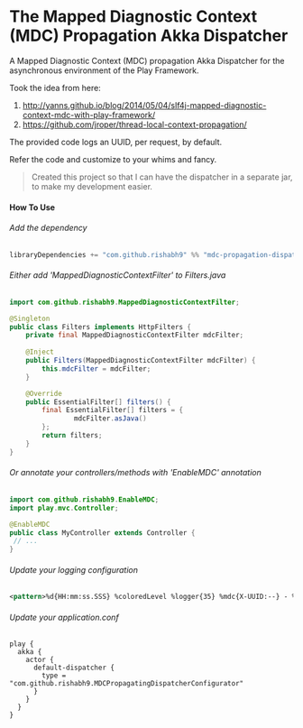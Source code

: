 The Mapped Diagnostic Context (MDC) Propagation Akka Dispatcher
=============

A Mapped Diagnostic Context (MDC) propagation Akka Dispatcher for the asynchronous environment of the Play Framework.

Took the idea from here:

1. http://yanns.github.io/blog/2014/05/04/slf4j-mapped-diagnostic-context-mdc-with-play-framework/
2. https://github.com/jroper/thread-local-context-propagation/

The provided code logs an UUID, per request, by default.

Refer the code and customize to your whims and fancy.

> Created this project so that I can have the dispatcher in a separate jar, to make my development easier.

#### How To Use

###### Add the dependency
```scala
libraryDependencies += "com.github.rishabh9" %% "mdc-propagation-dispatcher" % "0.0.7"	
```

###### Either add 'MappedDiagnosticContextFilter' to Filters.java
```java
import com.github.rishabh9.MappedDiagnosticContextFilter;

@Singleton
public class Filters implements HttpFilters {
    private final MappedDiagnosticContextFilter mdcFilter;
    
    @Inject
    public Filters(MappedDiagnosticContextFilter mdcFilter) {
        this.mdcFilter = mdcFilter;
    }

    @Override
    public EssentialFilter[] filters() {
        final EssentialFilter[] filters = {
                mdcFilter.asJava()
        };
        return filters;
    }
}
```

###### Or annotate your controllers/methods with 'EnableMDC' annotation
```java
import com.github.rishabh9.EnableMDC;
import play.mvc.Controller;

@EnableMDC
public class MyController extends Controller {
 // ...
}
```

###### Update your logging configuration
```xml
<pattern>%d{HH:mm:ss.SSS} %coloredLevel %logger{35} %mdc{X-UUID:--} - %msg%n%rootException</pattern>
```

###### Update your application.conf
```hocon
play {
  akka {
    actor {
      default-dispatcher {
        type = "com.github.rishabh9.MDCPropagatingDispatcherConfigurator"
      }
    }
  }
}
```
